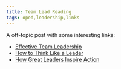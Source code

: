 ```yaml
---
title: Team Lead Reading
tags: oped,leadership,links
---
```

A off-topic post with some interesting links:

* [Effective Team Leadership](https://medium.com/tech-talk/b193a544e771)
* [How to Think Like a Leader](http://www.linkedin.com/today/post/article/20130708115451-86541065-how-to-think-like-a-leader)
* [How Great Leaders Inspire Action](http://www.ted.com/talks/simon_sinek_how_great_leaders_inspire_action.html)